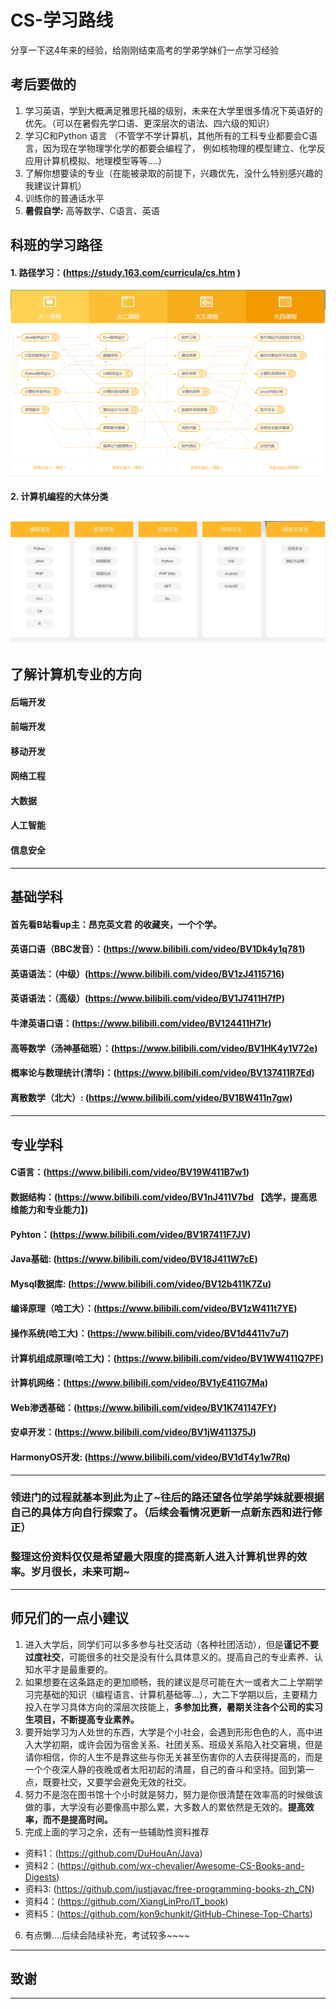# CS-学习路线
分享一下这4年来的经验，给刚刚结束高考的学弟学妹们一点学习经验

## 考后要做的
1. 学习英语，学到大概满足雅思托福的级别，未来在大学里很多情况下英语好的优先。（可以在暑假先学口语、更深层次的语法、四六级的知识）
2. 学习C和Python 语言
（不管学不学计算机，其他所有的工科专业都要会C语言，因为现在学物理学化学的都要会编程了，
  例如核物理的模型建立、化学反应用计算机模拟、地理模型等等....）
3. 了解你想要读的专业（在能被录取的前提下，兴趣优先，没什么特别感兴趣的我建议计算机）
4. 训练你的普通话水平
5. **暑假自学:** 高等数学、C语言、英语
## 科班的学习路径
#### 1. 路径学习：(https://study.163.com/curricula/cs.htm )
![科班学习路线](https://github.com/Poyhub/CS-Study/blob/main/img/study2.png)
#### 2. 计算机编程的大体分类
![计算机编程的大体分类](https://github.com/Poyhub/CS-Study/blob/main/img/study.png)
---
## 了解计算机专业的方向
#### 后端开发
#### 前端开发
#### 移动开发
#### 网络工程
#### 大数据
#### 人工智能
#### 信息安全
---
## 基础学科
#### 首先看B站看up主：昂克英文君 的收藏夹，一个个学。
#### 英语口语（BBC发音）：(https://www.bilibili.com/video/BV1Dk4y1q781)
#### 英语语法：（中级）(https://www.bilibili.com/video/BV1zJ4115716)
#### 英语语法：（高级）(https://www.bilibili.com/video/BV1J7411H7fP)
#### 牛津英语口语：(https://www.bilibili.com/video/BV124411H71r)
#### 高等数学（汤神基础班）：(https://www.bilibili.com/video/BV1HK4y1V72e)
#### 概率论与数理统计(清华)：(https://www.bilibili.com/video/BV137411R7Ed)
#### 离散数学（北大）: (https://www.bilibili.com/video/BV1BW411n7gw)
#### 
---
## 专业学科
#### C语言：(https://www.bilibili.com/video/BV19W411B7w1)
#### 数据结构：(https://www.bilibili.com/video/BV1nJ411V7bd 【选学，提高思维能力和专业能力】)
#### Pyhton：(https://www.bilibili.com/video/BV1R7411F7JV)
#### Java基础: (https://www.bilibili.com/video/BV18J411W7cE)
#### Mysql数据库: (https://www.bilibili.com/video/BV12b411K7Zu)
#### 编译原理（哈工大）：(https://www.bilibili.com/video/BV1zW411t7YE)
#### 操作系统(哈工大)：(https://www.bilibili.com/video/BV1d4411v7u7)
#### 计算机组成原理(哈工大)：(https://www.bilibili.com/video/BV1WW411Q7PF)
#### 计算机网络：(https://www.bilibili.com/video/BV1yE411G7Ma)
#### Web渗透基础：(https://www.bilibili.com/video/BV1K741147FY)
#### 安卓开发：(https://www.bilibili.com/video/BV1jW411375J)
#### HarmonyOS开发: (https://www.bilibili.com/video/BV1dT4y1w7Rq)
---
### 领进门的过程就基本到此为止了~往后的路还望各位学弟学妹就要根据自己的具体方向自行探索了。（后续会看情况更新一点新东西和进行修正）
### 整理这份资料仅仅是希望最大限度的提高新人进入计算机世界的效率。岁月很长，未来可期~
---
## 师兄们的一点小建议
1. 进入大学后，同学们可以多多参与社交活动（各种社团活动），但是**谨记不要过度社交**，可能很多的社交是没有什么具体意义的。提高自己的专业素养、认知水平才是最重要的。
2. 如果想要在这条路走的更加顺畅，我的建议是尽可能在大一或者大二上学期学习完基础的知识（编程语言、计算机基础等...），大二下学期以后，主要精力投入在学习具体方向的深层次技能上，**多参加比赛，暑期关注各个公司的实习生项目，不断提高专业素养。**
3. 要开始学习为人处世的东西，大学是个小社会，会遇到形形色色的人，高中进入大学初期，或许会因为宿舍关系、社团关系、班级关系陷入社交窘境，但是请你相信，你的人生不是靠这些与你无关甚至伤害你的人去获得提高的，而是一个个夜深人静的夜晚或者太阳初起的清晨，自己的奋斗和坚持。回到第一点，既要社交，又要学会避免无效的社交。
4. 努力不是泡在图书馆十个小时就是努力，努力是你很清楚在效率高的时候做该做的事，大学没有必要像高中那么累，大多数人的累依然是无效的。**提高效率，而不是提高时间。**
5. 完成上面的学习之余，还有一些辅助性资料推荐
  * 资料1：(https://github.com/DuHouAn/Java)
  * 资料2：(https://github.com/wx-chevalier/Awesome-CS-Books-and-Digests)
  * 资料3: (https://github.com/justjavac/free-programming-books-zh_CN)
  * 资料4：(https://github.com/XiangLinPro/IT_book)
  * 资料5：(https://github.com/kon9chunkit/GitHub-Chinese-Top-Charts)

6. 有点懒....后续会陆续补充，考试较多~~~~
---
## 致谢

----------------------------------------------------------------------------------------------------------------------------------------------------
